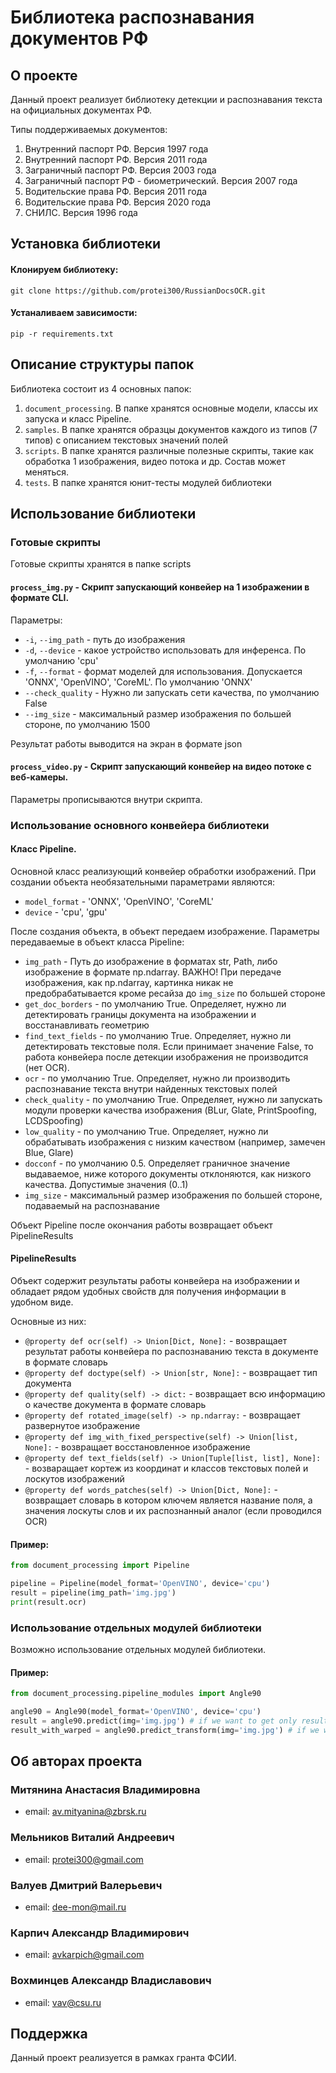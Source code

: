 # Библиотека распознавания документов РФ

## О проекте
Данный проект реализует библиотеку детекции и распознавания текста на официальных документах РФ. 

Типы поддерживаемых документов:
1) Внутренний паспорт РФ. Версия 1997 года
2) Внутренний паспорт РФ. Версия 2011 года
3) Заграничный паспорт РФ. Версия 2003 года
4) Заграничный паспорт РФ - биометрический. Версия 2007 года
5) Водительские права РФ. Версия 2011 года
6) Водительские права РФ. Версия 2020 года
7) СНИЛС. Версия 1996 года

## Установка библиотеки

#### Клонируем библиотеку:
`git clone https://github.com/protei300/RussianDocsOCR.git`

#### Устаналиваем зависимости:
`pip -r requirements.txt`


## Описание структуры папок
Библиотека состоит из 4 основных папок:
1) `document_processing`. В папке хранятся основные модели, классы их запуска и класс Pipeline.
2) `samples`. В папке хранятся образцы документов каждого из типов (7 типов) с описанием текстовых значений полей
3) `scripts`. В папке хранятся различные полезные скрипты, такие как обработка 1 изображения, видео потока и др. Состав может меняться.
4) `tests`. В папке хранятся юнит-тесты модулей библиотеки 


## Использование библиотеки

### Готовые скрипты
Готовые скрипты хранятся в папке scripts

#### `process_img.py` - Скрипт запускающий конвейер на 1 изображении в формате CLI. 

Параметры:
- `-i`, `--img_path` - путь до изображения
- `-d`, `--device` - какое устройство использовать для инференса. По умолчанию 'cpu'
- `-f`, `--format` - формат моделей для использования. Допускается 'ONNX', 'OpenVINO', 'CoreML'. По умолчанию 'ONNX'
- `--check_quality` - Нужно ли запускать сети качества, по умолчанию False
- `--img_size` - максимальный размер изображения по большей стороне, по умолчанию 1500

Результат работы выводится на экран в формате json

#### `process_video.py` - Скрипт запускающий конвейер на видео потоке с веб-камеры.
Параметры прописываются внутри скрипта.

### Использование основного конвейера библиотеки
#### Класс Pipeline. 
Основной класс реализующий конвейер обработки изображений. При создании объекта необязательными параметрами являются:
- `model_format` - 'ONNX', 'OpenVINO', 'CoreML' 
- `device` - 'cpu', 'gpu'

После создания объекта, в объект передаем изображение. Параметры передаваемые в объект класса Pipeline:
- `img_path` - Путь до изображение в форматах str, Path, либо изображение в формате np.ndarray. 
ВАЖНО! При передаче изображения, как np.ndarray, картинка никак не предобрабатывается кроме ресайза до `img_size` по большей стороне
- `get_doc_borders` - по умолчанию True. Определяет, нужно ли детектировать границы документа на изображении и 
восстанавливать геометрию
- `find_text_fields` - по умолчанию True. Определяет, нужно ли детектировать текстовые поля. Если принимает значение False, 
то работа конвейера после детекции изображения не производится (нет OCR).
- `ocr` - по умолчанию True. Определяет, нужно ли производить распознавание текста внутри найденных текстовых полей
- `check_quality` - по умолчанию True. Определяет, нужно ли запускать модули проверки качества изображения (BLur, Glate, PrintSpoofing, LCDSpoofing)
- `low_quality` - по умолчанию True. Определяет, нужно ли обрабатывать изображения с низким качеством (например, замечен Blue, Glare)
- `docconf` - по умолчанию 0.5. Определяет граничное значение выдаваемое, ниже которого документы отклоняются, как низкого качества. Допустимые значения (0..1)
- `img_size` - максимальный размер изображения по большей стороне, подаваемый на распознавание

Объект Pipeline после окончания работы возвращает объект PipelineResults 

#### PipelineResults
Объект содержит результаты работы конвейера на изображении и обладает рядом удобных свойств для получения информации в удобном виде. 

Основные из них:
- `@property def ocr(self) -> Union[Dict, None]:` - возвращает результат работы конвейера по распознаванию текста в документе в формате словарь
- `@property def doctype(self) -> Union[str, None]:` - возвращает тип документа
- `@property def quality(self) -> dict:` - возвращает всю информацию о качестве документа в формате словарь
- `@property def rotated_image(self) -> np.ndarray:` - возвращает развернутое изображение
- `@property def img_with_fixed_perspective(self) -> Union[list, None]:` - возвращает восстановленное изображение
- `@property def text_fields(self) -> Union[Tuple[list, list], None]:` - возваращает кортеж из координат и классов текстовых полей и лоскутов изображений
- `@property def words_patches(self) -> Union[Dict, None]:` - возвращает словарь в котором ключем является название поля, 
а значения лоскуты слов и их распознанный аналог (если проводился OCR)


#### Пример:
```python
from document_processing import Pipeline

pipeline = Pipeline(model_format='OpenVINO', device='cpu')
result = pipeline(img_path='img.jpg')
print(result.ocr)
```

### Использование отдельных модулей библиотеки
Возможно использование отдельных модулей библиотеки. 

#### Пример:
```python
from document_processing.pipeline_modules import Angle90

angle90 = Angle90(model_format='OpenVINO', device='cpu')
result = angle90.predict(img='img.jpg') # if we want to get only result from net
result_with_warped = angle90.predict_transform(img='img.jpg') # if we want also warp image
```

## Об авторах проекта

### Митянина Анастасия Владимировна 
- email: av.mityanina@zbrsk.ru

### Мельников Виталий Андреевич
- email: protei300@gmail.com

### Валуев Дмитрий Валерьевич
- email: dee-mon@mail.ru

### Карпич Александр Владимирович
- email: avkarpich@gmail.com

### Вохминцев Александр Владиславович
- email: vav@csu.ru

## Поддержка
Данный проект реализуется в рамках гранта ФСИИ. 



